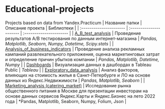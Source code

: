 # Educational-projects
Projects based on data from Yandex.Practicum
| Название папки | Описание проекта | Библиотеки | 
| :---------------------- | :---------------------- | :---------------------- |
| [A_B_test_analysis](https://github.com/LudaKononenko/Educational-projects/tree/main/A_B_test_analysis) | Проведение результатов A/B тестирования по данным интернет-магазина | *Pandas, Matplotlib, Seaborn, Numpy, Datetime, Scipy.stats* | 
| [Analysis_of_business_indicators](https://github.com/LudaKononenko/Educational-projects/tree/main/Analysis_of_business_indicators) | Проведение анализа рекламных кампаний развлекательного приложения, оценка маркетинговых затрат и определение причин убытков компании | *Pandas, Matplotlib, Datetime, Numpy* |
| [Dashboards](https://github.com/LudaKononenko/Educational-projects/tree/main/Dashboards%20(Tableau)) | Визуализация данных в дашбордах в Tableau Public | *Tableau* |
| [Exploratory_data_analysis](https://github.com/LudaKononenko/Educational-projects/tree/main/Exploratory_data_analysis) | Анализ факторов, влияющих на стоимость жилья в Санкт-Петербурге и ЛО на основе данных из Яндекс.Недвижимости |  *Pandas, Matplotlib, Seaborn* |
| [Marketing_analysis (catering_market)](https://github.com/LudaKononenko/Educational-projects/tree/main/Marketing_analysis%20(catering_market)) | Исследование рынка общественного питания в Москве для презентации инвесторам на основе данных сервисов Яндекс.Карты и Яндекс.Бизнес на лето 2022 года | *Pandas, Matplotlib, Seaborn, Numpy, Folium, Json |
